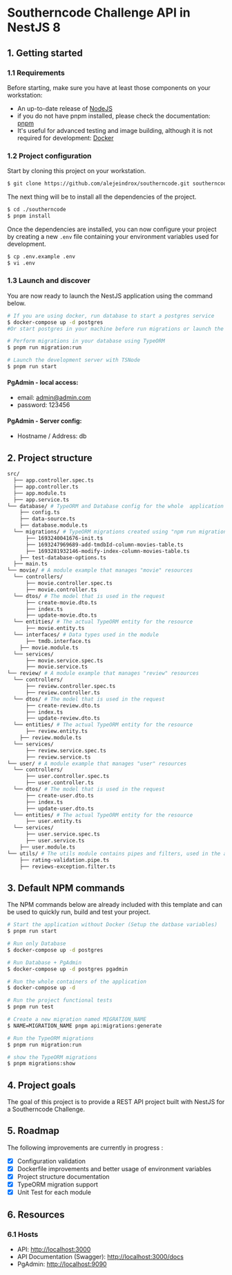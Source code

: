 # Southerncode Challenge API in NestJS 8

## 1. Getting started

### 1.1 Requirements
Before starting, make sure you have at least those components on your workstation:

- An up-to-date release of [NodeJS](https://nodejs.org/)
- if you do not have pnpm installed, please check the documentation: [pnpm](https://pnpm.io/es/installation)
- It's useful for advanced testing and image building, although it is not required for development: [Docker](https://www.docker.com/)

### 1.2 Project configuration
Start by cloning this project on your workstation.

``` sh
$ git clone https://github.com/alejeindrox/southerncode.git southerncode
```

The next thing will be to install all the dependencies of the project.

```sh
$ cd ./southerncode
$ pnpm install
```

Once the dependencies are installed, you can now configure your project by creating a new `.env` file containing your environment variables used for development.

```sh
$ cp .env.example .env
$ vi .env
```

### 1.3 Launch and discover
You are now ready to launch the NestJS application using the command below.

```sh
# If you are using docker, run database to start a postgres service
$ docker-compose up -d postgres
#Or start postgres in your machine before run migrations or launch the server

# Perform migrations in your database using TypeORM
$ pnpm run migration:run

# Launch the development server with TSNode
$ pnpm run start
```

#### PgAdmin - local access:
- email: admin@admin.com
- password: 123456

#### PgAdmin - Server config:
- Hostname / Address: db

## 2. Project structure

```sh
src/
  ├── app.controller.spec.ts
  ├── app.controller.ts
  ├── app.module.ts
  ├── app.service.ts
└── database/ # TypeORM and Database config for the whole  application
    ├── config.ts
    ├── data-source.ts
    ├── database.module.ts
  └── migrations/ # TypeORM migrations created using "npm run migration:create"
      ├── 1693240041676-init.ts
      ├── 1693247969689-add-tmdbId-column-movies-table.ts
      ├── 1693281932146-modify-index-column-movies-table.ts
    ├── test-database-options.ts
  ├── main.ts
└── movie/ # A module example that manages "movie" resources
  └── controllers/
      ├── movie.controller.spec.ts
      ├── movie.controller.ts
  └── dtos/ # The model that is used in the request
      ├── create-movie.dto.ts
      ├── index.ts
      ├── update-movie.dto.ts
  └── entities/ # The actual TypeORM entity for the resource
      ├── movie.entity.ts
  └── interfaces/ # Data types used in the module
      ├── tmdb.interface.ts
    ├── movie.module.ts
  └── services/
      ├── movie.service.spec.ts
      ├── movie.service.ts
└── review/ # A module example that manages "review" resources
  └── controllers/
      ├── review.controller.spec.ts
      ├── review.controller.ts
  └── dtos/ # The model that is used in the request
      ├── create-review.dto.ts
      ├── index.ts
      ├── update-review.dto.ts
  └── entities/ # The actual TypeORM entity for the resource
      ├── review.entity.ts
    ├── review.module.ts
  └── services/
      ├── review.service.spec.ts
      ├── review.service.ts
└── user/ # A module example that manages "user" resources
  └── controllers/
      ├── user.controller.spec.ts
      ├── user.controller.ts
  └── dtos/ # The model that is used in the request
      ├── create-user.dto.ts
      ├── index.ts
      ├── update-user.dto.ts
  └── entities/ # The actual TypeORM entity for the resource
      ├── user.entity.ts
  └── services/
      ├── user.service.spec.ts
      ├── user.service.ts
    ├── user.module.ts
└── utils/ # The utils module contains pipes and filters, used in the application
    ├── rating-validation.pipe.ts
    ├── reviews-exception.filter.ts
```

## 3. Default NPM commands

The NPM commands below are already included with this template and can be used to quickly run, build and test your project.

```sh
# Start the application without Docker (Setup the datbase variables)
$ pnpm run start

# Run only Database
$ docker-compose up -d postgres

# Run Database + PgAdmin
$ docker-compose up -d postgres pgadmin

# Run the whole containers of the application
$ docker-compose up -d

# Run the project functional tests
$ pnpm run test

# Create a new migration named MIGRATION_NAME
$ NAME=MIGRATION_NAME pnpm api:migrations:generate

# Run the TypeORM migrations
$ pnpm run migration:run

# show the TypeORM migrations
$ pnpm migrations:show
```

## 4. Project goals

The goal of this project is to provide a REST API project built with NestJS for a Southerncode Challenge.

## 5. Roadmap

The following improvements are currently in progress : 

- [x] Configuration validation
- [x] Dockerfile improvements and better usage of environment variables
- [x] Project structure documentation
- [x] TypeORM migration support
- [x] Unit Test for each module

## 6. Resources

### 6.1 Hosts
- API: [http://localhost:3000](http://localhost:3000)
- API Documentation (Swagger): [http://localhost:3000/docs](http://localhost:3000/docs)
- PgAdmin: [http://localhost:9090](http://localhost:9090)
